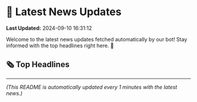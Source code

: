 # 📰 Latest News Updates
**Last Updated:** 2024-09-10 16:31:12

Welcome to the latest news updates fetched automatically by our bot! Stay informed with the top headlines right here. 🚀

## 🗞️ Top Headlines

---
*(This README is automatically updated every 1 minutes with the latest news.)*
